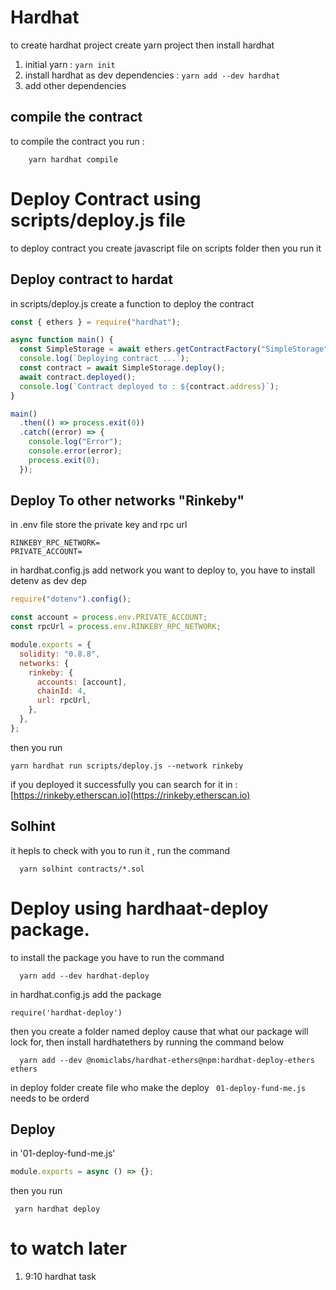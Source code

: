# Hardhat

to create hardhat project create yarn project then install hardhat

1. initial yarn : `yarn init`
2. install hardhat as dev dependencies : `yarn add --dev hardhat`
3. add other dependencies

## compile the contract

to compile the contract you run :

```
    yarn hardhat compile
```

# Deploy Contract using scripts/deploy.js file

to deploy contract you create javascript file on scripts folder then you run it

## Deploy contract to hardat

in scripts/deploy.js create a function to deploy the contract

```javascript
const { ethers } = require("hardhat");

async function main() {
  const SimpleStorage = await ethers.getContractFactory("SimpleStorage");
  console.log(`Deploying contract ...`);
  const contract = await SimpleStorage.deploy();
  await contract.deployed();
  console.log(`Contract deployed to : ${contract.address}`);
}

main()
  .then(() => process.exit(0))
  .catch((error) => {
    console.log("Error");
    console.error(error);
    process.exit(0);
  });
```

## Deploy To other networks "Rinkeby"

in .env file store the private key and rpc url

```env
RINKEBY_RPC_NETWORK=
PRIVATE_ACCOUNT=
```

in hardhat.config.js add network you want to deploy to, you have to install detenv as dev dep

```javascript
require("dotenv").config();

const account = process.env.PRIVATE_ACCOUNT;
const rpcUrl = process.env.RINKEBY_RPC_NETWORK;

module.exports = {
  solidity: "0.8.8",
  networks: {
    rinkeby: {
      accounts: [account],
      chainId: 4,
      url: rpcUrl,
    },
  },
};
```

then you run

```
yarn hardhat run scripts/deploy.js --network rinkeby
```

if you deployed it successfully you can search for it in : [https://rinkeby.etherscan.io](https://rinkeby.etherscan.io)

## Solhint

it hepls to check with you to run it , run the command

```
  yarn solhint contracts/*.sol
```

# Deploy using hardhaat-deploy package.

to install the package you have to run the command

```
  yarn add --dev hardhat-deploy
```

in hardhat.config.js add the package

`require('hardhat-deploy') `

then you create a folder named deploy cause that what our package will lock for, then install hardhatethers by running the command below

```
  yarn add --dev @nomiclabs/hardhat-ethers@npm:hardhat-deploy-ethers ethers
```

in deploy folder create file who make the deploy ` 01-deploy-fund-me.js` needs to be orderd

## Deploy

in '01-deploy-fund-me.js'

```javascript
module.exports = async () => {};
```

then you run

```
 yarn hardhat deploy
```

# to watch later

1. 9:10 hardhat task
